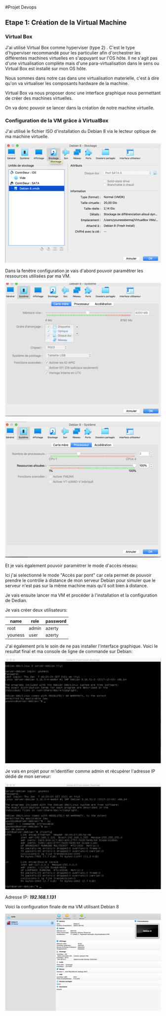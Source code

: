 #Projet Devops

## Etape 1: Création de la Virtual Machine

### Virtual Box

J'ai utilisé Virtual Box comme hyperviser (type 2) . C'est le type d'hyperviser recommandé pour les particulier afin d'orchestrer les différentes machines virtuelles en s'appuyant sur l'OS hôte. Il ne s'agit pas d'une virtualisation complète mais d'une para-virtualisation dans le sens ou Virtual Box est installé sur mon OS hôte. 

Nous sommes dans notre cas dans une virtualisation materielle, c'est à dire qu'on va virtualiser les composants hardware de la machine. 

Virtual Box va nous proposer donc une interface graphique nous permettant de créer des machines virtuelles.

On va donc pouvoir se lancer dans la création de notre machine virtuelle.

### Configuration de la VM grâce à VirtualBox 

J'ai utilisé le fichier ISO d'installation du Debian 8 via le lecteur optique de ma machine virtuelle.

![image1](./assets/image-2.png)

Dans la fenêtre configuration je vais d'abord pouvoir paramêtrer les ressources utilisées par ma VM. 

![image1](./assets/image-3.png)

![image1](./assets/image-4.png)

Et je vais également pouvoir paramètrer le mode d'accès réseau: 

Ici j'ai selectionné le mode "Accès par pont" car cela permet de pouvoir prendre le contrôle à distance de mon serveur Debian pour simuler que le serveur n'est pas sur la même machine mais qu'il soit bien à distance. 

Je vais ensuite lancer ma VM et procéder à l'installation et la configuration de Dedian. 

Je vais créer deux utilisateurs: 

| name | role | password |
| ----- | ---- | ----------- |
| root | admin | azerty |
| youness | user | azerty |

J'ai également pris le soin de ne pas installer l'interface graphique. Voici le resultat final et ma console de ligne de commande sur Debian: 

![image1](./assets/image-5.png)

Je vais en projet pour m'identifier comme admin et récupérer l'adresse IP dédié de mon serveur: 

![image1](./assets/image-6.png)

Adresse IP: ***192.168.1.131***

Voici la configuration finale de ma VM utilisant Debian 8 

![image1](./assets/image-1.png)


